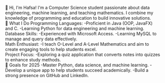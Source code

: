 👋 Hi, I'm Hafsa!
I'm a Computer Science student passionate about data engineering, machine learning, and teaching mathematics. I combine my knowledge of programming and education to build innovative solutions.
<br>
🌟 What I Do
Programming Languages:
-Proficient in Java (OOP, JavaFX) and C.
-Learning Python for data engineering and machine learning.
<br>
Database Skills:
-Experienced with Microsoft Access.
-Learning MySQL to manage and query data effectively.
<br>
Math Enthusiast:
-I teach O-Level and A-Level Mathematics and aim to create engaging tools to help students excel.
<br>
Project Focus:
-Exploring a quiz application that converts notes into quizzes to enhance study methods.
<br>
🚀 Goals for 2025
-Master Python, data science, and machine learning.
-Develop a unique app to help students succeed academically.
-Build a strong presence on GitHub and LinkedIn.

<!---
hazel246/hazel246 is a ✨ special ✨ repository because its `README.md` (this file) appears on your GitHub profile.
You can click the Preview link to take a look at your changes.
--->
